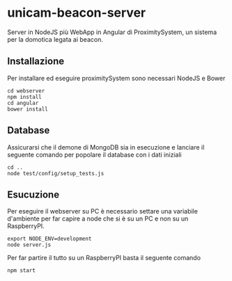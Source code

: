 # unicam-beacon-server
Server in NodeJS più WebApp in Angular di ProximitySystem, un sistema per la domotica legata ai beacon.

## Installazione
Per installare ed eseguire proximitySystem sono necessari NodeJS e Bower

```
cd webserver
npm install
cd angular
bower install
```

## Database
Assicurarsi che il demone di MongoDB sia in esecuzione e lanciare il seguente comando per popolare il database con i dati iniziali

```
cd ..
node test/config/setup_tests.js
```

## Esucuzione
Per eseguire il webserver su PC è necessario settare una variabile d'ambiente per far
capire a node che si è su un PC e non su un RaspberryPI.

```
export NODE_ENV=development
node server.js
```  

Per far partire il tutto su un RaspberryPI basta il seguente comando

```
npm start
```

